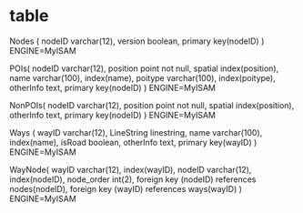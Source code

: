# table

Nodes (  nodeID varchar(12),
         version boolean,
         primary key(nodeID)
) ENGINE=MyISAM

POIs(    nodeID varchar(12),
         position point not null, spatial index(position),
         name varchar(100), index(name),
         poitype varchar(100), index(poitype),
         otherInfo text,
         primary key(nodeID)
) ENGINE=MyISAM

NonPOIs( nodeID varchar(12),
         position point not null, spatial index(position),
         otherInfo text,
         primary key(nodeID)
) ENGINE=MyISAM

Ways (   wayID varchar(12),
         LineString linestring,
         name varchar(100), index(name),
         isRoad boolean,
         otherInfo text,
         primary key(wayID)
) ENGINE=MyISAM

WayNode( wayID varchar(12), index(wayID),
         nodeID varchar(12), index(nodeID),
         node_order int(2),
         foreign key (nodeID) references nodes(nodeID),
         foreign key (wayID) references ways(wayID)
) ENGINE=MyISAM
